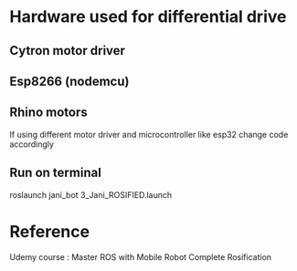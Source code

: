 # Hardware used for differential drive

## Cytron motor driver 
## Esp8266 (nodemcu)
## Rhino motors

If using different motor driver and microcontroller like esp32 change code accordingly

## Run on terminal
roslaunch jani_bot 3_Jani_ROSIFIED.launch

# Reference 
Udemy course : Master ROS with Mobile Robot Complete Rosification
